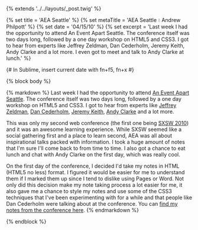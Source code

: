 {% extends '../../layouts/_post.twig' %}

{% set title = 'AEA Seattle' %}
{% set metaTitle = 'AEA Seattle 💧 Andrew Philpott' %}
{% set date = '04/15/10' %}
{% set excerpt = 'Last week I had the opportunity to attend An Event Apart Seattle. The conference itself was two days long, followed by a one day workshop on HTML5 and CSS3. I got to hear from experts like Jeffrey Zeldman, Dan Cederholm, Jeremy Keith, Andy Clarke and a lot more. I even got to meet and talk to Andy Clarke at lunch.' %}

{# In Sublime, insert current date with fn+f5, fn+x #}

{% block body %}

{% markdown %}
Last week I had the opportunity to attend [An Event Apart Seattle](http://aneventapart.com/2010/seattle/). The conference itself was two days long, followed by a one day workshop on HTML5 and CSS3. I got to hear from experts like [Jeffrey Zeldman](http://zeldman.com/), [Dan Cederholm](http://simplebits.com/), [Jeremy Keith](http://adactio.com/), [Andy Clarke](http://malarkey.co.uk/) and a lot more.

This was only my second web conference (the first one being [SXSW 2010](http://sxsw.com/)) and it was an awesome learning experience. While SXSW seemed like a social gathering first and a place to learn second, AEA was all about inspirational talks packed with information. I took a huge amount of notes that I'm sure I'll come back to from time to time. I also got a chance to eat lunch and chat with Andy Clarke on the first day, which was really cool.

On the first day of the conference, I decided I'd take my notes in HTML (HTML5 no less) format. I figured it would be easier for me to understand them if I marked them up since I tend to dislike using Pages or Word. Not only did this decision make my note taking process a lot easier for me, it also gave me a chance to style my notes and use some of the CSS3 techniques that I've been experimenting with for a while and that people like Dan Cederholm were talking about at the conference. You can [find my notes from the conference here](https://dl.dropboxusercontent.com/u/575400/notes/aea-seattle/index.html).
{% endmarkdown %}

{% endblock %}